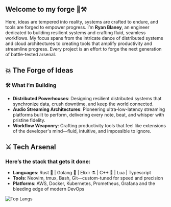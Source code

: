 ## Welcome to my forge 🌋⚒️

Here, ideas are tempered into reality, systems are crafted to endure, and tools are forged to empower progress. I’m **Ryan Blaney**, an engineer dedicated to building resilient systems and crafting fluid, seamless workflows.
My focus spans from the intricate dance of distributed systems and cloud architectures to creating tools that amplify productivity and streamline progress. Every project is an effort to forge the next generation of battle-tested arsenal.

## 💥 The Forge of Ideas
### 🛠 What I’m Building
- **Distributed Powerhouses**: Designing resilient distributed systems that synchronize data, crush downtime, and keep the world connected.
- **Audio Streaming Architectures**: Pioneering ultra-low-latency streaming platforms built to perform, delivering every note, beat, and whisper with pristine fidelity.
- **Workflow Weaponry**: Crafting productivity tools that feel like extensions of the developer's mind—fluid, intuitive, and impossible to ignore.

## ⚔️ Tech Arsenal
### Here’s the stack that gets it done:
- **Languages**: Rust 🦀 | Golang 🐹 | Elixir ⚗️ | C++ 💎 | Lua | Typescript
- **Tools**: Neovim, tmux, Bash, Git—custom-tuned for speed and precision
- **Platforms**: AWS, Docker, Kubernetes, Prometheus, Grafana and the bleeding edge of modern DevOps

![Top Langs](https://github-readme-stats.vercel.app/api/top-langs/?username=RyanBlaney&layout=compact&langs_count=10&theme=dracula)
